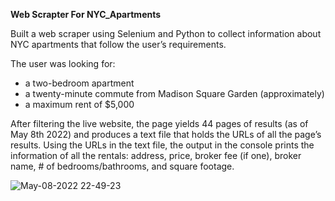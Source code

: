 **Web Scrapter For NYC_Apartments**

Built a web scraper using Selenium and Python to collect information about NYC apartments that follow the user’s requirements. 

The user was looking for:
- a two-bedroom apartment
- a twenty-minute commute from Madison Square Garden (approximately)
- a maximum rent of $5,000

After filtering the live website, the page yields 44 pages of results (as of May 8th 2022) and produces a text file that holds the URLs of all the page’s results. Using the URLs in the text file, the output in the console prints the information of all the rentals: address, price, broker fee (if one), broker name, # of bedrooms/bathrooms, and square footage.


![May-08-2022 22-49-23](https://user-images.githubusercontent.com/105135433/167406668-295bfbb4-6215-439a-953f-6f53b3878d21.gif)
